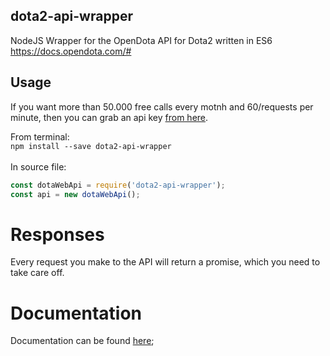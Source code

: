 ## dota2-api-wrapper
NodeJS Wrapper for the OpenDota API for Dota2 written in ES6<br>
https://docs.opendota.com/#

## Usage
If you want more than 50.000 free calls every motnh and 60/requests per minute, then you can grab an api key [from here](https://www.opendota.com/api-keys).

From terminal:  
`npm install --save dota2-api-wrapper`  
<br>
In source file:  
```js
const dotaWebApi = require('dota2-api-wrapper');
const api = new dotaWebApi();
```

# Responses
Every request you make to the API will return a promise, which you need to take care off.

# Documentation

Documentation can be found [here](https://docs.magnusjensen.dk/dota-wrapper/DotaApi);
